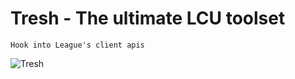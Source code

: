 # Tresh - The ultimate LCU toolset
`Hook into League's client apis`

![Tresh](https://youre.outof.cards/media/uploads/67/8c/678cac01-6c7f-411e-aadf-9caa5f7ccb16/thresh.png)
